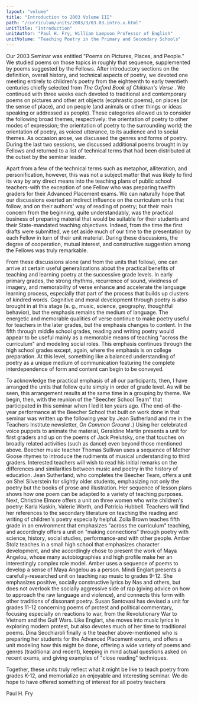 ```yaml
---
layout: "volume"
title: "Introduction to 2003 Volume III"
path: "/curriculum/units/2003/3/03.03.intro.x.html"
unitTitle: "Introduction"
unitAuthor: "Paul H. Fry, William Lampson Professor of English"
unitVolume: "Teaching Poetry in the Primary and Secondary Schools"
---
```

<body>
<p>
Our 2003 Seminar was entitled "Poems on Pictures, Places, and People." We studied poems on those topics in roughly that sequence, supplemented by poems suggested by the Fellows. After introductory sections on the definition, overall history, and technical aspects of poetry, we devoted one meeting entirely to children's poetry from the eighteenth to early twentieth centuries chiefly selected from
<i>
The Oxford Book of Children's Verse
</i>
. We continued with three weeks each devoted to traditional and contemporary poems on pictures and other art objects (ecphrastic poems), on places (or the sense of place), and on people (and animals or other things or ideas speaking or addressed as people). These categories allowed us to consider the following broad themes, respectively: the orientation of poetry to other modes of expression; the orientation of poetry to the surrounding world; the orientation of poetry, as voiced utterance, to its audience and to social themes. As occasion arose, we discussed the genres and forms of poetry. During the last two sessions, we discussed additional poems brought in by Fellows and returned to a list of technical terms that had been distributed at the outset by the seminar leader.
</p>
<p>
Apart from a few of the technical terms such as metaphor, alliteration, and personification, however, this was not a subject matter that was likely to find its way by any direct means into the teaching plans of public school teachers-with the exception of one Fellow who was preparing twelfth graders for their Advanced Placement exams. We can naturally hope that our discussions exerted an indirect influence on the curriculum units that follow, and on their authors' way of reading of poetry; but their main concern from the beginning, quite understandably, was the practical business of preparing material that would be suitable for their students and their State-mandated teaching objectives. Indeed, from the time the first drafts were submitted, we set aside much of our time to the presentation by each Fellow in turn of their unit material. During these discussions, the degree of cooperation, mutual interest, and constructive suggestion among the Fellows was truly remarkable.
</p>
<p>
From these discussions alone (and from the units that follow), one can arrive at certain useful generalizations about the practical benefits of teaching and learning poetry at the successive grade levels. In early primary grades, the strong rhythms, recurrence of sound, vividness of imagery, and memorability of verse enhance and accelerate the language learning process, especially that part of the process that builds up clusters of kindred words. Cognitive and moral development through poetry is also brought in at this stage (e. g., music, science, geography, thoughtful behavior), but the emphasis remains the medium of language. The energetic and memorable qualities of verse continue to make poetry useful for teachers in the later grades, but the emphasis changes to content. In the fifth through middle school grades, reading and writing poetry would appear to be useful mainly as a memorable means of teaching "across the curriculum" and modeling social roles. This emphasis continues through the high school grades except, again, where the emphasis is on college preparation. At this level, something like a balanced understanding of poetry as a unique medium of communication featuring the complete interdependence of form and content can begin to be conveyed.
</p>
<p>
To acknowledge the practical emphasis of all our participants, then, I have arranged the units that follow quite simply in order of grade level. As will be seen, this arrangement results at the same time in a grouping by theme. We begin, then, with the reunion of the "Beecher School Team" that participated in this seminar when I led it ten years ago. (The end-of-the-year performance at the Beecher School that built on work done in that seminar was written up the following year by Jean Sutherland and me in the Teachers Institute newsletter,
<i>
On Common Ground
</i>
.) Using her celebrated voice puppets to animate the material, Geraldine Martin presents a unit for first graders and up on the poems of Jack Prelutsky, one that touches on broadly related activities (such as dance) even beyond those mentioned above. Beecher music teacher Thomas Sullivan  uses a sequence of Mother Goose rhymes to introduce the rudiments of musical understanding to third graders. Interested teachers will wish to read his initial remarks on the differences and similarities between music and poetry in the history of education. Jean Sutherland, who completes the Beecher Team, offers a unit on Shel Silverstein for slightly older students, emphasizing not only the poetry but the books of prose and illustration. Her sequence of lesson plans shows how one poem can be adapted to a variety of teaching purposes. Next, Christine Elmore offers a unit on three women who write children's poetry: Karla Kuskin, Valerie Worth, and Patricia Hubbell. Teachers will find her references to the secondary literature on teaching the reading and writing of children's poetry especially helpful. Zoila Brown teaches fifth grade in an environment that emphasizes "across the curriculum" teaching, and accordingly offers a unit on "making connections" through poetry with science, history, social studies, performance-and with other people. Amber Stolz teaches in a small high school that emphasizes character development, and she accordingly chose to present the work of Maya Angelou, whose many autobiographies and high profile make her an interestingly complex role model. Amber uses a sequence of poems to develop a sense of Maya Angelou as a person. Mindi Englart presents a carefully-researched unit on teaching rap music to grades 9-12. She emphasizes positive, socially constructive lyrics by Nas and others, but does not overlook the socially aggressive side of rap (giving advice on how to approach the raw language and violence), and connects this form with other traditions of dissonant poetry. Susan Santovasi has devised a unit for grades 11-12 concerning poems of protest and political commentary, focusing especially on reactions to war, from the Revolutionary War to Vietnam and the Gulf Wars. Like Englart, she moves into music lyrics in exploring modern protest, but also devotes much of her time to traditional poems. Dina Secchiaroli finally is the teacher above-mentioned who is preparing her students for the Advanced Placement exams, and offers a unit modeling how this might be done, offering a wide variety of poems and genres (traditional and recent), keeping in mind actual questions asked on recent exams, and giving examples of "close reading" techniques.
</p>
<p>
Together, these units truly reflect what it might be like to teach poetry from grades K-12, and memorialize an enjoyable and interesting seminar. We do hope to have offered something of interest for all poetry teachers
</p>
<p>
Paul H. Fry
</p>
</body>
